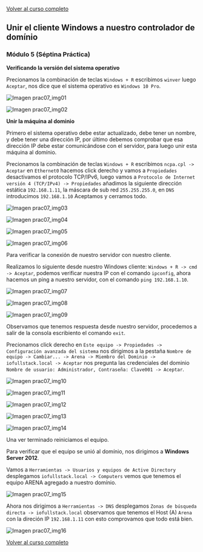 [Volver al curso completo](https://github.com/garyDav/Blogs/blob/master/WindowsServer2012/teoria.md)

## Unir el cliente Windows a nuestro controlador de domínio 

### Módulo 5 (Séptina Práctica)

__Verificando la versión del sistema operativo__

Precionamos la combinación de teclas `Windows + R` escribimos `winver` luego `Aceptar`, nos dice que el sistema operativo es `Windows 10 Pro`.

![Imagen prac07_img01](https://github.com/garyDav/Blogs/blob/master/WindowsServer2012/img/prac07_img01.png)

![Imagen prac07_img02](https://github.com/garyDav/Blogs/blob/master/WindowsServer2012/img/prac07_img02.png)

__Unir la máquina al dominio__

Primero el sistema operativo debe estar actualizado, debe tener un nombre, y debe tener una dirección IP, por último debemos comprobar que esa dirección IP debe estar comunicándose con el servidor, para luego unir esta máquina al domínio.

Precionamos la combinación de teclas `Windows + R` escribimos `ncpa.cpl -> Aceptar` en `Ethernet0` hacemos click derecho y vamos a `Propiedades` desactivamos el protocolo TCP/IPv6, luego vamos a `Protocolo de Internet versión 4 (TCP/IPv4) -> Propiedades` añadimos la siguiente dirección estática `192.168.1.11`, la máscara de sub red `255.255.255.0`, en `DNS` introducimos `192.168.1.10` Aceptamos y cerramos todo.

![Imagen prac07_img03](https://github.com/garyDav/Blogs/blob/master/WindowsServer2012/img/prac07_img03.png)

![Imagen prac07_img04](https://github.com/garyDav/Blogs/blob/master/WindowsServer2012/img/prac07_img04.png)

![Imagen prac07_img05](https://github.com/garyDav/Blogs/blob/master/WindowsServer2012/img/prac07_img05.png)

![Imagen prac07_img06](https://github.com/garyDav/Blogs/blob/master/WindowsServer2012/img/prac07_img06.png)

Para verificar la conexión de nuestro servidor con nuestro cliente.

Realizamos lo siguiente desde nuestro Windows cliente: `Windows + R -> cmd -> Aceptar`, podemos verificar nuestra IP con el comando `ipconfig`, ahora hacemos un ping a nuestro servidor, con el comando `ping 192.168.1.10`.

![Imagen prac07_img07](https://github.com/garyDav/Blogs/blob/master/WindowsServer2012/img/prac07_img07.png)

![Imagen prac07_img08](https://github.com/garyDav/Blogs/blob/master/WindowsServer2012/img/prac07_img08.png)

![Imagen prac07_img09](https://github.com/garyDav/Blogs/blob/master/WindowsServer2012/img/prac07_img09.png)

Observamos que tenemos respuesta desde nuestro servidor, procedemos a salir de la consola escribiento el comando `exit`.

Precionamos click derecho en `Este equipo -> Propiedades -> Configuración avanzada del sistema` nos dirigimos a la pestaña `Nombre de equipo -> Cambiar... -> Arena -> Miembro del Dominio -> iofullstack.local -> Aceptar` nos pregunta las credenciales del dominio `Nombre de usuario: Administrador, Contraseña: Clave001 -> Aceptar`.

![Imagen prac07_img10](https://github.com/garyDav/Blogs/blob/master/WindowsServer2012/img/prac07_img10.png)

![Imagen prac07_img11](https://github.com/garyDav/Blogs/blob/master/WindowsServer2012/img/prac07_img11.png)

![Imagen prac07_img12](https://github.com/garyDav/Blogs/blob/master/WindowsServer2012/img/prac07_img12.png)

![Imagen prac07_img13](https://github.com/garyDav/Blogs/blob/master/WindowsServer2012/img/prac07_img13.png)

![Imagen prac07_img14](https://github.com/garyDav/Blogs/blob/master/WindowsServer2012/img/prac07_img14.png)

Una ver terminado reiniciamos el equipo.

Para verificar que el equipo se unió al domínio, nos dirigimos a __Windows Server 2012__.

Vamos a `Herramientas -> Usuarios y equipos de Active Directory` desplegamos `iofullstack.local -> Computers` vemos que tenemos el equipo ARENA agregado a nuestro domínio.

![Imagen prac07_img15](https://github.com/garyDav/Blogs/blob/master/WindowsServer2012/img/prac07_img15.png)

Ahora nos dirigimos a `Herramientas -> DNS` desplegamos `Zonas de búsqueda directa -> iofullstack.local` observamos que tenemos el Host (A) `Arena` con la direción IP `192.168.1.11` con esto comprovamos que todo está bien.

![Imagen prac07_img16](https://github.com/garyDav/Blogs/blob/master/WindowsServer2012/img/prac07_img16.png)

[Volver al curso completo](https://github.com/garyDav/Blogs/blob/master/WindowsServer2012/teoria.md)
